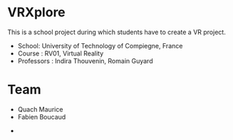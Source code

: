 # VRXplore

This is a school project during which students have to create a VR project.

* School: University of Technology of Compiegne, France
* Course : RV01, Virtual Reality 
* Professors : Indira Thouvenin, Romain Guyard

# Team

* Quach Maurice
* Fabien Boucaud
- 
